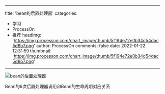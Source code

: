 
---
title: 'bean的后置处理器'
categories: 
 - 学习
 - ProcessOn
 - 推荐
headimg: 'https://img.processon.com/chart_image/thumb/5f194e72e0b34d54dac5d8b7.png'
author: ProcessOn
comments: false
date: 2022-01-22 12:31:59
thumbnail: 'https://img.processon.com/chart_image/thumb/5f194e72e0b34d54dac5d8b7.png'
---

<div>   
<img class="thumb" alt="bean的后置处理器" src="https://img.processon.com/chart_image/thumb/5f194e72e0b34d54dac5d8b7.png" referrerpolicy="no-referrer">
<p>Bean的9次后置处理器调用和Bean的生命周期对应关系</p>  
</div>
            